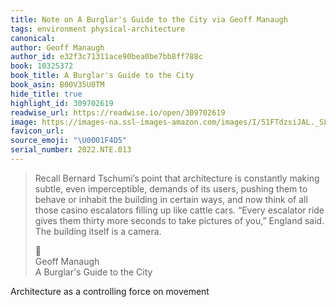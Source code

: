 ```yaml
---
title: Note on A Burglar's Guide to the City via Geoff Manaugh
tags: environment physical-architecture
canonical:
author: Geoff Manaugh
author_id: e32f3c71311ace90bea0be7bb8ff788c
book: 10325372
book_title: A Burglar's Guide to the City
book_asin: B00V35U0TM
hide_title: true
highlight_id: 309702619
readwise_url: https://readwise.io/open/309702619
image: https://images-na.ssl-images-amazon.com/images/I/51FTdzsiJAL._SL200_.jpg
favicon_url:
source_emoji: "\U0001F4D5"
serial_number: 2022.NTE.013
---
```

> Recall Bernard Tschumi’s point that architecture is constantly making subtle, even imperceptible, demands of its users, pushing them to behave or inhabit the building in certain ways, and now think of all those casino escalators filling up like cattle cars. “Every escalator ride gives them thirty more seconds to take pictures of you,” England said. The building itself is a camera.
> <div class="quoteback-footer"><div class="quoteback-avatar"><span class="mini-emoji"> 📕</span></div><div class="quoteback-metadata"><div class="metadata-inner"><span style="display:none">FROM:</span><div aria-label="Geoff Manaugh" class="quoteback-author"> Geoff Manaugh</div><div aria-label="A Burglar's Guide to the City" class="quoteback-title"> A Burglar's Guide to the City</div></div></div></div>

Architecture as a controlling force on movement